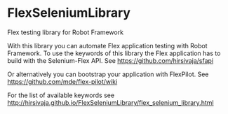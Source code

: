 # FlexSeleniumLibrary
Flex testing library for Robot Framework

With this library you can automate Flex application testing with Robot Framework. 
To use the keywords of this library the Flex application has to build with the Selenium-Flex API.
See https://github.com/hirsivaja/sfapi

Or alternatively you can bootstrap your application with FlexPilot.
See https://github.com/mde/flex-pilot/wiki

For the list of available keywords see
http://hirsivaja.github.io/FlexSeleniumLibrary/flex_selenium_library.html
